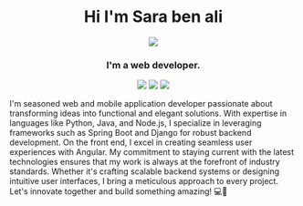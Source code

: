 <h1 align="center">Hi I'm Sara ben ali </h1>

<!-- Intro -->
<p style="margin: 15px;" align="center">
    <img src="https://readme-typing-svg.herokuapp.com?duration=2000&color=EBD41B&center=true&vCenter=true&lines=developer">
   <h3 align="center">I'm a web developer.</h3>
</p>

<p align="center">
    <a href="https://twitter.com/SaraBenAli42402"><img src="https://img.shields.io/badge/twitter-%231FA1F1?style=flat&logo=twitter&logoColor=white"/></a>
    <a href="https://www.linkedin.com/in/sarah-ben-ali-3b4941272/"><img src="https://img.shields.io/badge/linkedin-%230177B5?style=flat&logo=linkedin&logoColor=white"/></a>
    <a href="https://www.instagram.com/sara_ben_ali_/"><img src="https://img.shields.io/badge/instagram-%23E4415F?style=flat&logo=instagram&logoColor=white"/></a>
  </p>
I'm seasoned web and mobile application developer passionate about transforming ideas into functional and elegant solutions. With expertise in languages like Python, Java, and Node.js, I specialize in leveraging frameworks such as Spring Boot and Django for robust backend development. On the front end, I excel in creating seamless user experiences with Angular. My commitment to staying current with the latest technologies ensures that my work is always at the forefront of industry standards. Whether it's crafting scalable backend systems or designing intuitive user interfaces, I bring a meticulous approach to every project. Let's innovate together and build something amazing! 💻🚀
